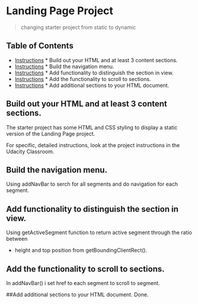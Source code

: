 # Landing Page Project
> changing starter project from static to dynamic

## Table of Contents

* [Instructions](#Instructions) * Build out your HTML and at least 3 content sections.
* [Instructions](#Instructions) * Build the navigation menu.
* [Instructions](#Instructions) * Add functionality to distinguish the section in view.
* [Instructions](#Instructions) * Add the functionality to scroll to sections.
* [Instructions](#Instructions) * Add additional sections to your HTML document.



## Build out your HTML and at least 3 content sections.
The starter project has some HTML and CSS styling to display a static version of the Landing Page project. 

For specific, detailed instructions, look at the project instructions in the Udacity Classroom.
## Build the navigation menu.
 Using addNavBar to serch for all segments and do navigation for each segment.

##  Add functionality to distinguish the section in view.
 Using getActiveSegment function to return active segment through the ratio between
* height and top position from getBoundingClientRect().

## Add the functionality to scroll to sections.
 In addNavBar() i set href to each segment to scroll to segment.

##Add additional sections to your HTML document.
Done.


